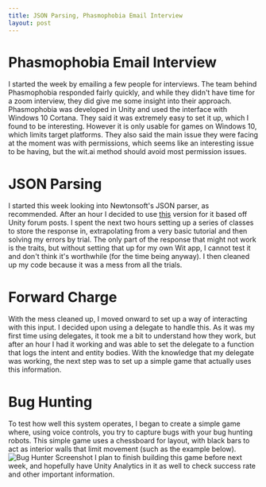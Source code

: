 ```yaml
---
title: JSON Parsing, Phasmophobia Email Interview
layout: post
---
```

# Phasmophobia Email Interview
I started the week by emailing a few people for interviews. The team behind Phasmophobia responded fairly quickly, and while they didn't have time for a zoom interview, they did give me some insight into their approach. Phasmophobia was developed in Unity and used the interface with Windows 10 Cortana. They said it was extremely easy to set it up, which I found to be interesting. However it is only usable for games on Windows 10, which limits target platforms. They also said the main issue they were facing at the moment was with permissions, which seems like an interesting issue to be having, but the wit.ai method should avoid most permission issues.

# JSON Parsing
I started this week looking into Newtonsoft's JSON parser, as recommended. After an hour I decided to use [this](https://github.com/jilleJr/Newtonsoft.Json-for-Unity) version for it based off Unity forum posts. I spent the next two hours setting up a series of classes to store the response in, extrapolating from a very basic tutorial and then solving my errors by trial. The only part of the response that might not work is the traits, but without setting that up for my own Wit app, I cannot test it and don't think it's worthwhile (for the time being anyway). I then cleaned up my code because it was a mess from all the trials.

# Forward Charge
With the mess cleaned up, I moved onward to set up a way of interacting with this input. I decided upon using a delegate to handle this. As it was my first time using delegates, it took me a bit to understand how they work, but after an hour I had it working and was able to set the delegate to a function that logs the intent and entity bodies. With the knowledge that my delegate was working, the next step was to set up a simple game that actually uses this information.

# Bug Hunting
To test how well this system operates, I began to create a simple game where, using voice controls, you try to capture bugs with your bug hunting robots. This simple game uses a chessboard for layout, with black bars to act as interior walls that limit movement (such as the example below).
![Bug Hunter Screenshot](https://i.imgur.com/wLfugyd.png)
I plan to finish building this game before next week, and hopefully have Unity Analytics in it as well to check success rate and other important information.
